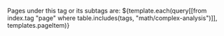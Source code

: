 Pages under this tag or its subtags are:
${template.each(query[[from index.tag "page" where table.includes(tags, "math/complex-analysis")]], templates.pageItem)}